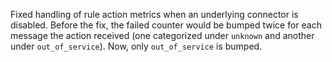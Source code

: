 Fixed handling of rule action metrics when an underlying connector is disabled.  Before the fix, the failed counter would be bumped twice for each message the action received (one categorized under `unknown` and another under `out_of_service`).  Now, only `out_of_service` is bumped.
